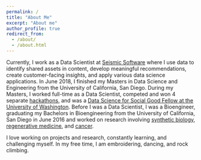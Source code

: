 ```yaml
---
permalink: /
title: "About Me"
excerpt: "About me"
author_profile: true
redirect_from: 
  - /about/
  - /about.html
---
```


Currently, I work as a Data Scientist at [Seismic Software](https://seismic.com/) where I use data to identify shared assets in content, develop meaningful recommendations, create customer-facing insights, and apply various data science applications. In June 2018, I finished my Masters in Data Science and Engineering from the University of California, San Diego. During my Masters, I worked full-time as a Data Scientist, competed and won 4 separate [hackathons](https://orysyastus.github.io//projects/), and was a [Data Science for Social Good Fellow at the University of Washington](https://escience.washington.edu/dssg/). Before I was a Data Scientist, I was a Bioengineer, graduating my Bachelors in Bioengineering from the University of California, San Diego in June 2016 and worked on research involving [synthetic biology](https://www.youtube.com/watch?v=aHCbkR0uYs8&t=4s), [regenerative medicine](https://www.ncbi.nlm.nih.gov/pubmed/29405961), and [cancer](https://cancerres.aacrjournals.org/content/77/13_Supplement/1208.short). 

I love working on projects and research, constantly learning, and challenging myself. In my free time, I am embroidering, dancing, and rock climbing. 
